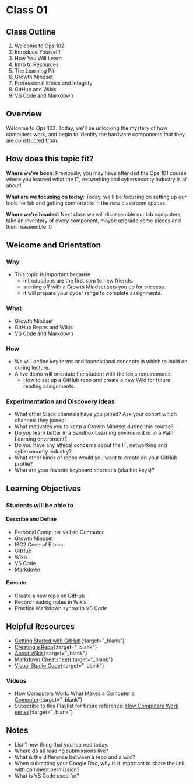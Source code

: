 # Class 01

## Class Outline

1. Welcome to Ops 102 
1. Introduce Yourself! 
1. How You Will Learn 
1. Intro to Resources 
1. The Learning Pit 
1. Growth Mindset 
1. Professional Ethics and Integrity 
1. GitHub and Wikis 
1. VS Code and Markdown 

## Overview

Welcome to Ops 102. Today, we'll be unlocking the mystery of how computers work, and begin to identify the hardware components that they are constructed from.

## How does this topic fit?

**Where we've been**:
Previously, you may have attended the Ops 101 course where you learned what the IT, networking and cybersecurity industry is all about! 

**What are we focusing on today**:
Today, we'll be focusing on setting up our tools for lab and getting comfortable in the new classroom spaces.

**Where we're headed**:
Next class we will disassemble our lab computers, take an inventory of every component, maybe upgrade some pieces and then reassemble it! 

## Welcome and Orientation

### Why
- This topic is important because 
  - introductions are the first step to new friends.
  - starting off with a Growth Mindset sets you up for success.
  - it will prepare your cyber range to complete assignments.

### What
- Growth Mindset
- GitHub Repos and Wikis
- VS Code and Markdown

### How
- We will define key terms and foundational concepts in which to build on during lecture.
- A live demo will orientate the student with the lab's requirements.
  - How to set up a GitHub repo and create a new Wiki for future reading assignments.

### Experimentation and Discovery Ideas
- What other Slack channels have you joined? Ask your cohort which channels they joined!
- What motivates you to keep a Growth Mindset during this course?
- Do you learn better in a Sandbox Learning enviroment or in a Path Learning enviroment?
- Do you have any ethical concerns about the IT, networking and cybersecurity industry?
- What other kinds of repos would you want to create on your GitHub profile?
- What are your favorite keyboard shortcuts (aka hot keys)?

## Learning Objectives

### Students will be able to

#### Describe and Define

- Personal Computer vs Lab Computer
- Growth Mindset
- ISC2 Code of Ethics
- GitHub
- Wikis
- VS Code
- Markdown

#### Execute

- Create a new repo on GitHub
- Record reading notes in Wikis
- Practice Markdown syntax in VS Code

## Helpful Resources

- [Getting Started with GitHub](https://docs.github.com/en/free-pro-team@latest/github/getting-started-with-github){:target="_blank"}
- [Creating a Repo](https://docs.github.com/en/get-started/quickstart/create-a-repo){:target="_blank"}
- [About Wikis](https://docs.github.com/en/communities/documenting-your-project-with-wikis/about-wikis){:target="_blank"}
- [Markdown Cheatsheet](https://www.markdownguide.org/cheat-sheet/){:target="_blank"}
- [Visual Studio Code](https://code.visualstudio.com/){:target="_blank"}

### Videos

- [How Computers Work: What Makes a Computer a Computer](https://www.youtube.com/watch?v=mCq8-xTH7jA&list=PLzdnOPI1iJNcsRwJhvksEo1tJqjIqWbN-&index=3&){:target="_blank"}
- Subscribe to this Playlist for future reference: [How Computers Work series](https://www.youtube.com/playlist?list=PLzdnOPI1iJNcsRwJhvksEo1tJqjIqWbN-){:target="_blank"}

## Notes

- List 1 new thing that you learned today.
- Where do all reading submissions live?
- What is the difference between a repo and a wiki?
- When submitting your Google Doc, why is it important to share the link with comment permission?
- What is VS Code used for?

